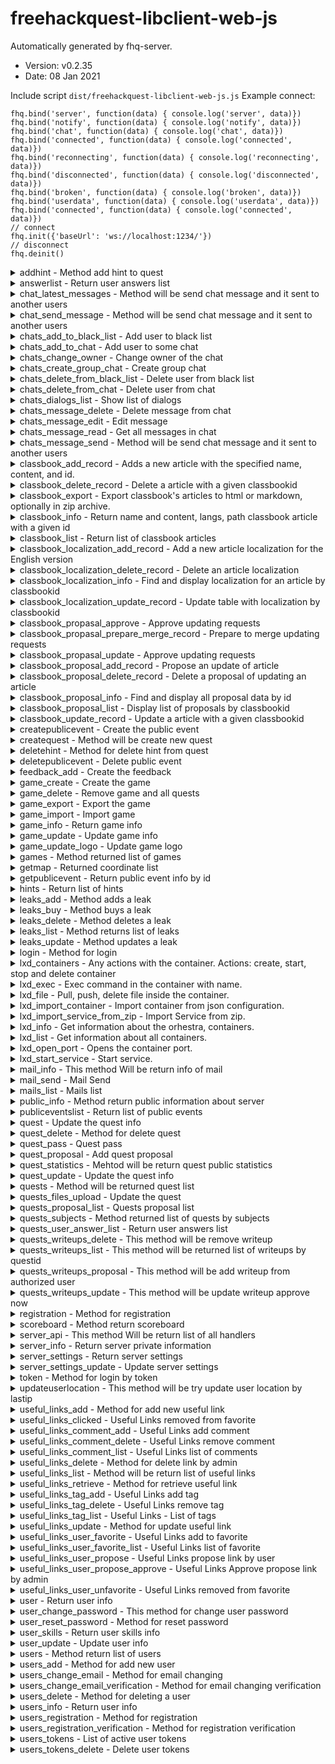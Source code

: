 # freehackquest-libclient-web-js

 Automatically generated by fhq-server. 
 * Version: v0.2.35
 * Date: 08 Jan 2021

 Include script ```dist/freehackquest-libclient-web-js.js```
 Example connect:
```
fhq.bind('server', function(data) { console.log('server', data)})
fhq.bind('notify', function(data) { console.log('notify', data)})
fhq.bind('chat', function(data) { console.log('chat', data)})
fhq.bind('connected', function(data) { console.log('connected', data)})
fhq.bind('reconnecting', function(data) { console.log('reconnecting', data)})
fhq.bind('disconnected', function(data) { console.log('disconnected', data)})
fhq.bind('broken', function(data) { console.log('broken', data)})
fhq.bind('userdata', function(data) { console.log('userdata', data)})
fhq.bind('connected', function(data) { console.log('connected', data)})
// connect
fhq.init({'baseUrl': 'ws://localhost:1234/'})
// disconnect
fhq.deinit()
```

<details>
<summary>addhint - Method add hint to quest</summary>

## addhint

Method add hint to quest

Access: unauthorized - **no**,  user - **no**,  admin - **yes**

 #### Input params 

 * questid - integer, required; quest id
 * hint - string, required; hint text


 #### example call method 

```
fhq.addhint({
    "questid": 0,
    "hint": ""
}).done(function(r) {
    console.log('Success: ', r);
}).fail(function(err) {
    console.error('Error:', err);
});
```

</details>

<details>
<summary>answerlist - Return user answers list</summary>

## answerlist

Return user answers list

Access: unauthorized - **no**,  user - **no**,  admin - **yes**

 #### Input params 

 * page - integer, required; Number of page
 * onpage - integer, required; How much rows on page
 * questid - integer, optional; Filter for questid
 * userid - integer, optional; Filter for userid


 #### example call method 

```
fhq.answerlist({
    "page": 0,
    "onpage": 10,
    "questid": 0,
    "userid": 0
}).done(function(r) {
    console.log('Success: ', r);
}).fail(function(err) {
    console.error('Error:', err);
});
```

</details>

<details>
<summary>chat_latest_messages - Method will be send chat message and it sent to another users</summary>

## chat_latest_messages

Method will be send chat message and it sent to another users

Access: unauthorized - **yes**,  user - **yes**,  admin - **yes**

 #### Input params 



 #### example call method 

```
fhq.chat_latest_messages({

}).done(function(r) {
    console.log('Success: ', r);
}).fail(function(err) {
    console.error('Error:', err);
});
```

</details>

<details>
<summary>chat_send_message - Method will be send chat message and it sent to another users</summary>

## chat_send_message

Method will be send chat message and it sent to another users

Access: unauthorized - **no**,  user - **yes**,  admin - **yes**

 #### Input params 

 * type - string, required; Type
 * message - string, required; Message


 #### example call method 

```
fhq.chat_send_message({
    "type": "",
    "message": ""
}).done(function(r) {
    console.log('Success: ', r);
}).fail(function(err) {
    console.error('Error:', err);
});
```

</details>

<details>
<summary>chats_add_to_black_list - Add user to black list</summary>

## chats_add_to_black_list

Add user to black list

Access: unauthorized - **no**,  user - **yes**,  admin - **yes**

 #### Input params 



 #### example call method 

```
fhq.chats_add_to_black_list({

}).done(function(r) {
    console.log('Success: ', r);
}).fail(function(err) {
    console.error('Error:', err);
});
```

</details>

<details>
<summary>chats_add_to_chat - Add user to some chat</summary>

## chats_add_to_chat

Add user to some chat

Access: unauthorized - **no**,  user - **yes**,  admin - **yes**

 #### Input params 



 #### example call method 

```
fhq.chats_add_to_chat({

}).done(function(r) {
    console.log('Success: ', r);
}).fail(function(err) {
    console.error('Error:', err);
});
```

</details>

<details>
<summary>chats_change_owner - Change owner of the chat</summary>

## chats_change_owner

Change owner of the chat

Access: unauthorized - **no**,  user - **yes**,  admin - **yes**

 #### Input params 



 #### example call method 

```
fhq.chats_change_owner({

}).done(function(r) {
    console.log('Success: ', r);
}).fail(function(err) {
    console.error('Error:', err);
});
```

</details>

<details>
<summary>chats_create_group_chat - Create group chat</summary>

## chats_create_group_chat

Create group chat

Access: unauthorized - **no**,  user - **yes**,  admin - **yes**

 #### Input params 



 #### example call method 

```
fhq.chats_create_group_chat({

}).done(function(r) {
    console.log('Success: ', r);
}).fail(function(err) {
    console.error('Error:', err);
});
```

</details>

<details>
<summary>chats_delete_from_black_list - Delete user from black list</summary>

## chats_delete_from_black_list

Delete user from black list

Access: unauthorized - **no**,  user - **yes**,  admin - **yes**

 #### Input params 



 #### example call method 

```
fhq.chats_delete_from_black_list({

}).done(function(r) {
    console.log('Success: ', r);
}).fail(function(err) {
    console.error('Error:', err);
});
```

</details>

<details>
<summary>chats_delete_from_chat - Delete user from chat</summary>

## chats_delete_from_chat

Delete user from chat

Access: unauthorized - **no**,  user - **yes**,  admin - **yes**

 #### Input params 



 #### example call method 

```
fhq.chats_delete_from_chat({

}).done(function(r) {
    console.log('Success: ', r);
}).fail(function(err) {
    console.error('Error:', err);
});
```

</details>

<details>
<summary>chats_dialogs_list - Show list of dialogs</summary>

## chats_dialogs_list

Show list of dialogs

Access: unauthorized - **no**,  user - **yes**,  admin - **yes**

 #### Input params 



 #### example call method 

```
fhq.chats_dialogs_list({

}).done(function(r) {
    console.log('Success: ', r);
}).fail(function(err) {
    console.error('Error:', err);
});
```

</details>

<details>
<summary>chats_message_delete - Delete message from chat</summary>

## chats_message_delete

Delete message from chat

Access: unauthorized - **no**,  user - **yes**,  admin - **yes**

 #### Input params 

 * message_id - integer, required; Message id for remove


 #### example call method 

```
fhq.chats_message_delete({
    "message_id": 0
}).done(function(r) {
    console.log('Success: ', r);
}).fail(function(err) {
    console.error('Error:', err);
});
```

</details>

<details>
<summary>chats_message_edit - Edit message</summary>

## chats_message_edit

Edit message

Access: unauthorized - **no**,  user - **yes**,  admin - **yes**

 #### Input params 

 * message_id - integer, required; Message id
 * message_new - string, required; New message


 #### example call method 

```
fhq.chats_message_edit({
    "message_id": 0,
    "message_new": ""
}).done(function(r) {
    console.log('Success: ', r);
}).fail(function(err) {
    console.error('Error:', err);
});
```

</details>

<details>
<summary>chats_message_read - Get all messages in chat</summary>

## chats_message_read

Get all messages in chat

Access: unauthorized - **no**,  user - **yes**,  admin - **yes**

 #### Input params 

 * chat - string, required; Chat for reading messages


 #### example call method 

```
fhq.chats_message_read({
    "chat": ""
}).done(function(r) {
    console.log('Success: ', r);
}).fail(function(err) {
    console.error('Error:', err);
});
```

</details>

<details>
<summary>chats_message_send - Method will be send chat message and it sent to another users</summary>

## chats_message_send

Method will be send chat message and it sent to another users

Access: unauthorized - **no**,  user - **yes**,  admin - **yes**

 #### Input params 

 * chat - string, required; Chat for sending a message
 * message - string, required; Message


 #### example call method 

```
fhq.chats_message_send({
    "chat": "",
    "message": ""
}).done(function(r) {
    console.log('Success: ', r);
}).fail(function(err) {
    console.error('Error:', err);
});
```

</details>

<details>
<summary>classbook_add_record - Adds a new article with the specified name, content, and id.</summary>

## classbook_add_record

Adds a new article with the specified name, content, and id.

Access: unauthorized - **no**,  user - **no**,  admin - **yes**

 #### Input params 

 * parentid - integer, required; pareintid for classbook article
 * name - string, required; name of article
 * content - string, required; content of article
 * uuid - string, optional; uuid of article
 * ordered - integer, optional; order of article


 #### example call method 

```
fhq.classbook_add_record({
    "parentid": 0,
    "name": "",
    "content": "",
    "uuid": "",
    "ordered": 0
}).done(function(r) {
    console.log('Success: ', r);
}).fail(function(err) {
    console.error('Error:', err);
});
```

</details>

<details>
<summary>classbook_delete_record - Delete a article with a given classbookid</summary>

## classbook_delete_record

Delete a article with a given classbookid

Access: unauthorized - **no**,  user - **no**,  admin - **yes**

 #### Input params 

 * classbookid - integer, required; id for classbook article


 #### example call method 

```
fhq.classbook_delete_record({
    "classbookid": 0
}).done(function(r) {
    console.log('Success: ', r);
}).fail(function(err) {
    console.error('Error:', err);
});
```

</details>

<details>
<summary>classbook_export - Export classbook's articles to html or markdown, optionally in zip archive.</summary>

## classbook_export

Export classbook's articles to html or markdown, optionally in zip archive.

Access: unauthorized - **no**,  user - **yes**,  admin - **yes**

 #### Input params 

 * output - string, required; The output file format
 * lang - string, required; The output file format
 * zip - boolean, optional; Zipping the output


 #### example call method 

```
fhq.classbook_export({
    "output": "",
    "lang": "",
    "zip": ""
}).done(function(r) {
    console.log('Success: ', r);
}).fail(function(err) {
    console.error('Error:', err);
});
```

</details>

<details>
<summary>classbook_info - Return name and content, langs, path classbook article with a given id</summary>

## classbook_info

Return name and content, langs, path classbook article with a given id

Access: unauthorized - **yes**,  user - **yes**,  admin - **yes**

 #### Input params 

 * classbookid - integer, required; id for the classbook article
 * lang - string, optional; Set lang for the article


 #### example call method 

```
fhq.classbook_info({
    "classbookid": 0,
    "lang": ""
}).done(function(r) {
    console.log('Success: ', r);
}).fail(function(err) {
    console.error('Error:', err);
});
```

</details>

<details>
<summary>classbook_list - Return list of classbook articles</summary>

## classbook_list

Return list of classbook articles

Access: unauthorized - **yes**,  user - **yes**,  admin - **yes**

 #### Input params 

 * parentid - integer, required; parentid for classbook articles
 * lang - string, optional; lang for classbook articles
 * search - string, optional; Search string for classbook articles


 #### example call method 

```
fhq.classbook_list({
    "parentid": 0,
    "lang": "",
    "search": ""
}).done(function(r) {
    console.log('Success: ', r);
}).fail(function(err) {
    console.error('Error:', err);
});
```

</details>

<details>
<summary>classbook_localization_add_record - Add a new article localization for the English version</summary>

## classbook_localization_add_record

Add a new article localization for the English version

Access: unauthorized - **no**,  user - **no**,  admin - **yes**

 #### Input params 

 * classbookid - integer, required; Classbookid for article localization
 * lang - string, required; Language
 * name - string, required; Article name
 * content - string, required; The content of the article


 #### example call method 

```
fhq.classbook_localization_add_record({
    "classbookid": 0,
    "lang": "",
    "name": "",
    "content": ""
}).done(function(r) {
    console.log('Success: ', r);
}).fail(function(err) {
    console.error('Error:', err);
});
```

</details>

<details>
<summary>classbook_localization_delete_record - Delete an article localization</summary>

## classbook_localization_delete_record

Delete an article localization

Access: unauthorized - **no**,  user - **no**,  admin - **yes**

 #### Input params 

 * classbook_localizationid - integer, required; Localization id


 #### example call method 

```
fhq.classbook_localization_delete_record({
    "classbook_localizationid": 0
}).done(function(r) {
    console.log('Success: ', r);
}).fail(function(err) {
    console.error('Error:', err);
});
```

</details>

<details>
<summary>classbook_localization_info - Find and display localization for an article by classbookid</summary>

## classbook_localization_info

Find and display localization for an article by classbookid

Access: unauthorized - **no**,  user - **no**,  admin - **yes**

 #### Input params 

 * classbook_localizationid - integer, required; Localization id


 #### example call method 

```
fhq.classbook_localization_info({
    "classbook_localizationid": 0
}).done(function(r) {
    console.log('Success: ', r);
}).fail(function(err) {
    console.error('Error:', err);
});
```

</details>

<details>
<summary>classbook_localization_update_record - Update table with localization by classbookid</summary>

## classbook_localization_update_record

Update table with localization by classbookid

Access: unauthorized - **no**,  user - **no**,  admin - **yes**

 #### Input params 

 * classbook_localizationid - integer, required; Localization id
 * name - string, required; Article name
 * content - string, required; The content of the article


 #### example call method 

```
fhq.classbook_localization_update_record({
    "classbook_localizationid": 0,
    "name": "",
    "content": ""
}).done(function(r) {
    console.log('Success: ', r);
}).fail(function(err) {
    console.error('Error:', err);
});
```

</details>

<details>
<summary>classbook_propasal_approve - Approve updating requests</summary>

## classbook_propasal_approve

Approve updating requests

Access: unauthorized - **no**,  user - **no**,  admin - **yes**

 #### Input params 

 * classbook_proposal_id - integer, required; Proposal id


 #### example call method 

```
fhq.classbook_propasal_approve({
    "classbook_proposal_id": 0
}).done(function(r) {
    console.log('Success: ', r);
}).fail(function(err) {
    console.error('Error:', err);
});
```

</details>

<details>
<summary>classbook_propasal_prepare_merge_record - Prepare to merge updating requests</summary>

## classbook_propasal_prepare_merge_record

Prepare to merge updating requests

Access: unauthorized - **no**,  user - **no**,  admin - **yes**

 #### Input params 

 * classbook_proposal_id - integer, required; Proposal id


 #### example call method 

```
fhq.classbook_propasal_prepare_merge_record({
    "classbook_proposal_id": 0
}).done(function(r) {
    console.log('Success: ', r);
}).fail(function(err) {
    console.error('Error:', err);
});
```

</details>

<details>
<summary>classbook_propasal_update - Approve updating requests</summary>

## classbook_propasal_update

Approve updating requests

Access: unauthorized - **no**,  user - **no**,  admin - **yes**

 #### Input params 

 * classbook_proposal_id - integer, required; Proposal id
 * content - string, required; new content


 #### example call method 

```
fhq.classbook_propasal_update({
    "classbook_proposal_id": 0,
    "content": ""
}).done(function(r) {
    console.log('Success: ', r);
}).fail(function(err) {
    console.error('Error:', err);
});
```

</details>

<details>
<summary>classbook_proposal_add_record - Propose an update of article</summary>

## classbook_proposal_add_record

Propose an update of article

Access: unauthorized - **no**,  user - **yes**,  admin - **yes**

 #### Input params 

 * classbookid - integer, required; Classbookid for an article
 * lang - string, required; Language
 * name - string, required; Article name
 * content - string, required; The content of the article


 #### example call method 

```
fhq.classbook_proposal_add_record({
    "classbookid": 0,
    "lang": "",
    "name": "",
    "content": ""
}).done(function(r) {
    console.log('Success: ', r);
}).fail(function(err) {
    console.error('Error:', err);
});
```

</details>

<details>
<summary>classbook_proposal_delete_record - Delete a proposal of updating an article</summary>

## classbook_proposal_delete_record

Delete a proposal of updating an article

Access: unauthorized - **no**,  user - **yes**,  admin - **yes**

 #### Input params 

 * classbook_proposal_id - integer, required; Proposal id


 #### example call method 

```
fhq.classbook_proposal_delete_record({
    "classbook_proposal_id": 0
}).done(function(r) {
    console.log('Success: ', r);
}).fail(function(err) {
    console.error('Error:', err);
});
```

</details>

<details>
<summary>classbook_proposal_info - Find and display all proposal data by id</summary>

## classbook_proposal_info

Find and display all proposal data by id

Access: unauthorized - **no**,  user - **yes**,  admin - **yes**

 #### Input params 

 * classbook_proposal_id - integer, required; Proposal id


 #### example call method 

```
fhq.classbook_proposal_info({
    "classbook_proposal_id": 0
}).done(function(r) {
    console.log('Success: ', r);
}).fail(function(err) {
    console.error('Error:', err);
});
```

</details>

<details>
<summary>classbook_proposal_list - Display list of proposals by classbookid</summary>

## classbook_proposal_list

Display list of proposals by classbookid

Access: unauthorized - **no**,  user - **yes**,  admin - **yes**

 #### Input params 

 * classbookid - integer, required; Classbookid for an article
 * lang - string, optional; Language


 #### example call method 

```
fhq.classbook_proposal_list({
    "classbookid": 0,
    "lang": ""
}).done(function(r) {
    console.log('Success: ', r);
}).fail(function(err) {
    console.error('Error:', err);
});
```

</details>

<details>
<summary>classbook_update_record - Update a article with a given classbookid</summary>

## classbook_update_record

Update a article with a given classbookid

Access: unauthorized - **no**,  user - **no**,  admin - **yes**

 #### Input params 

 * classbookid - integer, required; id for classbook article
 * name - string, optional; name for classbook article
 * content - string, optional; content for classbook article
 * ordered - integer, optional; ordered for classbook article
 * parentid - integer, optional; parentid for classbook article


 #### example call method 

```
fhq.classbook_update_record({
    "classbookid": 0,
    "name": "",
    "content": "",
    "ordered": 0,
    "parentid": 0
}).done(function(r) {
    console.log('Success: ', r);
}).fail(function(err) {
    console.error('Error:', err);
});
```

</details>

<details>
<summary>createpublicevent - Create the public event</summary>

## createpublicevent

Create the public event

Access: unauthorized - **no**,  user - **no**,  admin - **yes**

 #### Input params 

 * type - string, required; Type of event
 * message - string, required; Message


 #### example call method 

```
fhq.createpublicevent({
    "type": "",
    "message": ""
}).done(function(r) {
    console.log('Success: ', r);
}).fail(function(err) {
    console.error('Error:', err);
});
```

</details>

<details>
<summary>createquest - Method will be create new quest</summary>

## createquest

Method will be create new quest

Access: unauthorized - **no**,  user - **no**,  admin - **yes**

 #### Input params 

 * uuid - string, required; Global Identificator of the quest
 * gameid - integer, required; Which game included this quest
 * name - string, required; Name of the quest
 * text - string, required; Description of the quest
 * score - integer, required; How much append to user score after solve quest by them
 * author - string, required; Author of the quest
 * subject - string, required; Subject must be one from types
 * answer - string, required; Answer for the quest
 * answer_format - string, required; Answer format for the quest
 * state - string, required; State of the quest
 * description_state - string, required; You can add some descriptions for quest state
 * copyright - string, optional; You can add some copyright information


 #### example call method 

```
fhq.createquest({
    "uuid": "",
    "gameid": 0,
    "name": "",
    "text": "",
    "score": 0,
    "author": "",
    "subject": "",
    "answer": "",
    "answer_format": "",
    "state": "",
    "description_state": "",
    "copyright": ""
}).done(function(r) {
    console.log('Success: ', r);
}).fail(function(err) {
    console.error('Error:', err);
});
```

</details>

<details>
<summary>deletehint - Method for delete hint from quest</summary>

## deletehint

Method for delete hint from quest

Access: unauthorized - **no**,  user - **no**,  admin - **yes**

 #### Input params 

 * hintid - integer, required; hint id


 #### example call method 

```
fhq.deletehint({
    "hintid": 0
}).done(function(r) {
    console.log('Success: ', r);
}).fail(function(err) {
    console.error('Error:', err);
});
```

</details>

<details>
<summary>deletepublicevent - Delete public event</summary>

## deletepublicevent

Delete public event

Access: unauthorized - **no**,  user - **no**,  admin - **yes**

 #### Input params 

 * eventid - integer, required; Event ID


 #### example call method 

```
fhq.deletepublicevent({
    "eventid": 0
}).done(function(r) {
    console.log('Success: ', r);
}).fail(function(err) {
    console.error('Error:', err);
});
```

</details>

<details>
<summary>feedback_add - Create the feedback</summary>

## feedback_add

Create the feedback

Access: unauthorized - **yes**,  user - **yes**,  admin - **yes**

 #### Input params 

 * from - string, required; From user
 * text - string, required; Text of feedback
 * type - string, required; Type of feedback


 #### example call method 

```
fhq.feedback_add({
    "from": "",
    "text": "",
    "type": ""
}).done(function(r) {
    console.log('Success: ', r);
}).fail(function(err) {
    console.error('Error:', err);
});
```

</details>

<details>
<summary>game_create - Create the game</summary>

## game_create

Create the game

Access: unauthorized - **no**,  user - **no**,  admin - **yes**

 #### Input params 

 * uuid - string, required; Global Identificator of the Game
 * name - string, required; Name of the Game
 * description - string, required; Description of the Game
 * state - string, required; State of the game
 * form - string, required; Form of the game
 * type - string, required; Type of the game
 * date_start - string, required; Date start
 * date_stop - string, required; Date stop
 * date_restart - string, required; Date restart
 * organizators - string, required; Organizators


 #### example call method 

```
fhq.game_create({
    "uuid": "",
    "name": "",
    "description": "",
    "state": "",
    "form": "",
    "type": "",
    "date_start": "",
    "date_stop": "",
    "date_restart": "",
    "organizators": ""
}).done(function(r) {
    console.log('Success: ', r);
}).fail(function(err) {
    console.error('Error:', err);
});
```

</details>

<details>
<summary>game_delete - Remove game and all quests</summary>

## game_delete

Remove game and all quests

Access: unauthorized - **no**,  user - **no**,  admin - **yes**

 #### Input params 

 * uuid - string, required; Global Identificator of the Game
 * admin_password - string, required; Admin Password


 #### example call method 

```
fhq.game_delete({
    "uuid": "",
    "admin_password": ""
}).done(function(r) {
    console.log('Success: ', r);
}).fail(function(err) {
    console.error('Error:', err);
});
```

</details>

<details>
<summary>game_export - Export the game</summary>

## game_export

Export the game

Access: unauthorized - **no**,  user - **no**,  admin - **yes**

 #### Input params 

 * uuid - string, required; Global Identificator of the Game


 #### example call method 

```
fhq.game_export({
    "uuid": ""
}).done(function(r) {
    console.log('Success: ', r);
}).fail(function(err) {
    console.error('Error:', err);
});
```

</details>

<details>
<summary>game_import - Import game</summary>

## game_import

Import game

Access: unauthorized - **no**,  user - **no**,  admin - **yes**

 #### Input params 

 * uuid - string, required; Global Identificator of the Game


 #### example call method 

```
fhq.game_import({
    "uuid": ""
}).done(function(r) {
    console.log('Success: ', r);
}).fail(function(err) {
    console.error('Error:', err);
});
```

</details>

<details>
<summary>game_info - Return game info</summary>

## game_info

Return game info

Access: unauthorized - **no**,  user - **no**,  admin - **yes**

 #### Input params 

 * uuid - string, required; Global Identificator of the Game


 #### example call method 

```
fhq.game_info({
    "uuid": ""
}).done(function(r) {
    console.log('Success: ', r);
}).fail(function(err) {
    console.error('Error:', err);
});
```

</details>

<details>
<summary>game_update - Update game info</summary>

## game_update

Update game info

Access: unauthorized - **no**,  user - **no**,  admin - **yes**

 #### Input params 

 * uuid - string, required; Global Identificator of the Game
 * name - string, optional; Name of the Game
 * description - string, optional; Description of the Game
 * state - string, optional; State of the game
 * form - string, optional; Form of the game
 * type - string, optional; Type of the game
 * date_start - string, optional; Date start
 * date_stop - string, optional; Date stop
 * date_restart - string, optional; Date restart
 * organizators - string, optional; Organizators


 #### example call method 

```
fhq.game_update({
    "uuid": "",
    "name": "",
    "description": "",
    "state": "",
    "form": "",
    "type": "",
    "date_start": "",
    "date_stop": "",
    "date_restart": "",
    "organizators": ""
}).done(function(r) {
    console.log('Success: ', r);
}).fail(function(err) {
    console.error('Error:', err);
});
```

</details>

<details>
<summary>game_update_logo - Update game logo</summary>

## game_update_logo

Update game logo

Access: unauthorized - **no**,  user - **no**,  admin - **yes**

 #### Input params 

 * uuid - string, required; Global Identificator of the Game
 * image_png_base64 - string, required; Image PNG in Base64


 #### example call method 

```
fhq.game_update_logo({
    "uuid": "",
    "image_png_base64": ""
}).done(function(r) {
    console.log('Success: ', r);
}).fail(function(err) {
    console.error('Error:', err);
});
```

</details>

<details>
<summary>games - Method returned list of games</summary>

## games

Method returned list of games

Access: unauthorized - **yes**,  user - **yes**,  admin - **yes**

 #### Input params 



 #### example call method 

```
fhq.games({

}).done(function(r) {
    console.log('Success: ', r);
}).fail(function(err) {
    console.error('Error:', err);
});
```

</details>

<details>
<summary>getmap - Returned coordinate list</summary>

## getmap

Returned coordinate list

Access: unauthorized - **yes**,  user - **yes**,  admin - **yes**

 #### Input params 



 #### example call method 

```
fhq.getmap({

}).done(function(r) {
    console.log('Success: ', r);
}).fail(function(err) {
    console.error('Error:', err);
});
```

</details>

<details>
<summary>getpublicevent - Return public event info by id</summary>

## getpublicevent

Return public event info by id

Access: unauthorized - **yes**,  user - **yes**,  admin - **yes**

 #### Input params 

 * eventid - integer, required; Event id


 #### example call method 

```
fhq.getpublicevent({
    "eventid": 0
}).done(function(r) {
    console.log('Success: ', r);
}).fail(function(err) {
    console.error('Error:', err);
});
```

</details>

<details>
<summary>hints - Return list of hints</summary>

## hints

Return list of hints

Access: unauthorized - **yes**,  user - **yes**,  admin - **yes**

 #### Input params 

 * questid - integer, required; Quest id


 #### example call method 

```
fhq.hints({
    "questid": 0
}).done(function(r) {
    console.log('Success: ', r);
}).fail(function(err) {
    console.error('Error:', err);
});
```

</details>

<details>
<summary>leaks_add - Method adds a leak</summary>

## leaks_add

Method adds a leak

Access: unauthorized - **no**,  user - **no**,  admin - **yes**

 #### Input params 

 * uuid - string, required; UUID of the leak
 * game_uuid - string, required; UUID of the game
 * name - string, required; Visible part of the content
 * content - string, required; Content of the leak
 * score - integer, required; Price of the leak


 #### example call method 

```
fhq.leaks_add({
    "uuid": "",
    "game_uuid": "",
    "name": "",
    "content": "",
    "score": 0
}).done(function(r) {
    console.log('Success: ', r);
}).fail(function(err) {
    console.error('Error:', err);
});
```

</details>

<details>
<summary>leaks_buy - Method buys a leak</summary>

## leaks_buy

Method buys a leak

Access: unauthorized - **no**,  user - **yes**,  admin - **no**

 #### Input params 

 * id - integer, required; Leak id


 #### example call method 

```
fhq.leaks_buy({
    "id": 0
}).done(function(r) {
    console.log('Success: ', r);
}).fail(function(err) {
    console.error('Error:', err);
});
```

</details>

<details>
<summary>leaks_delete - Method deletes a leak</summary>

## leaks_delete

Method deletes a leak

Access: unauthorized - **no**,  user - **no**,  admin - **yes**

 #### Input params 

 * id - integer, required; Leak id


 #### example call method 

```
fhq.leaks_delete({
    "id": 0
}).done(function(r) {
    console.log('Success: ', r);
}).fail(function(err) {
    console.error('Error:', err);
});
```

</details>

<details>
<summary>leaks_list - Method returns list of leaks</summary>

## leaks_list

Method returns list of leaks

Access: unauthorized - **yes**,  user - **yes**,  admin - **yes**

 #### Input params 

 * page - integer, required; Number of page
 * onpage - integer, required; How much rows in one page


 #### example call method 

```
fhq.leaks_list({
    "page": 0,
    "onpage": 10
}).done(function(r) {
    console.log('Success: ', r);
}).fail(function(err) {
    console.error('Error:', err);
});
```

</details>

<details>
<summary>leaks_update - Method updates a leak</summary>

## leaks_update

Method updates a leak

Access: unauthorized - **no**,  user - **no**,  admin - **yes**

 #### Input params 

 * id - integer, required; Leak id
 * name - string, optional; Visible part of the content
 * content - string, optional; Content of the leak
 * score - integer, optional; Price of the leak


 #### example call method 

```
fhq.leaks_update({
    "id": 0,
    "name": "",
    "content": "",
    "score": 0
}).done(function(r) {
    console.log('Success: ', r);
}).fail(function(err) {
    console.error('Error:', err);
});
```

</details>

<details>
<summary>login - Method for login</summary>

## login

Method for login

Access: unauthorized - **yes**,  user - **no**,  admin - **no**

 #### Input params 

 * email - string, required; E-mail
 * password - string, required; Password


 #### example call method 

```
fhq.login({
    "email": "",
    "password": ""
}).done(function(r) {
    console.log('Success: ', r);
}).fail(function(err) {
    console.error('Error:', err);
});
```

</details>

<details>
<summary>lxd_containers - Any actions with the container. Actions: create, start, stop and delete container</summary>

## lxd_containers

Any actions with the container. Actions: create, start, stop and delete container

Access: unauthorized - **no**,  user - **no**,  admin - **yes**

 #### Input params 

 * name - string, required; Container name
 * action - string, required; Actions: create, start, stop and delete container


 #### example call method 

```
fhq.lxd_containers({
    "name": "",
    "action": ""
}).done(function(r) {
    console.log('Success: ', r);
}).fail(function(err) {
    console.error('Error:', err);
});
```

</details>

<details>
<summary>lxd_exec - Exec command in the container with name.</summary>

## lxd_exec

Exec command in the container with name.

Access: unauthorized - **no**,  user - **no**,  admin - **yes**

 #### Input params 

 * name - string, required; Container name
 * command - string, required; Name of execution command


 #### example call method 

```
fhq.lxd_exec({
    "name": "",
    "command": ""
}).done(function(r) {
    console.log('Success: ', r);
}).fail(function(err) {
    console.error('Error:', err);
});
```

</details>

<details>
<summary>lxd_file - Pull, push, delete file inside the container.</summary>

## lxd_file

Pull, push, delete file inside the container.

Access: unauthorized - **no**,  user - **no**,  admin - **yes**

 #### Input params 

 * name - string, required; Container name
 * action - string, required; Action with files: pull, push or delete
 * path - string, required; Path to file inside the container


 #### example call method 

```
fhq.lxd_file({
    "name": "",
    "action": "",
    "path": ""
}).done(function(r) {
    console.log('Success: ', r);
}).fail(function(err) {
    console.error('Error:', err);
});
```

</details>

<details>
<summary>lxd_import_container - Import container from json configuration.</summary>

## lxd_import_container

Import container from json configuration.

Access: unauthorized - **no**,  user - **no**,  admin - **yes**

 #### Input params 

 * config - string, required; Container's configuration in json dumped string.


 #### example call method 

```
fhq.lxd_import_container({
    "config": ""
}).done(function(r) {
    console.log('Success: ', r);
}).fail(function(err) {
    console.error('Error:', err);
});
```

</details>

<details>
<summary>lxd_import_service_from_zip - Import Service from zip.</summary>

## lxd_import_service_from_zip

Import Service from zip.

Access: unauthorized - **no**,  user - **no**,  admin - **yes**

 #### Input params 

 * zip_file - string, required; Service's configuration in Base64 zip archive.


 #### example call method 

```
fhq.lxd_import_service_from_zip({
    "zip_file": ""
}).done(function(r) {
    console.log('Success: ', r);
}).fail(function(err) {
    console.error('Error:', err);
});
```

</details>

<details>
<summary>lxd_info - Get information about the orhestra, containers.</summary>

## lxd_info

Get information about the orhestra, containers.

Access: unauthorized - **no**,  user - **no**,  admin - **yes**

 #### Input params 

 * name - string, required; Container name
 * get - string, optional; Requested information


 #### example call method 

```
fhq.lxd_info({
    "name": "",
    "get": ""
}).done(function(r) {
    console.log('Success: ', r);
}).fail(function(err) {
    console.error('Error:', err);
});
```

</details>

<details>
<summary>lxd_list - Get information about all containers.</summary>

## lxd_list

Get information about all containers.

Access: unauthorized - **no**,  user - **no**,  admin - **yes**

 #### Input params 



 #### example call method 

```
fhq.lxd_list({

}).done(function(r) {
    console.log('Success: ', r);
}).fail(function(err) {
    console.error('Error:', err);
});
```

</details>

<details>
<summary>lxd_open_port - Opens the container port.</summary>

## lxd_open_port

Opens the container port.

Access: unauthorized - **no**,  user - **no**,  admin - **yes**

 #### Input params 

 * name - string, required; Container name
 * port - integer, required; Number container port
 * protocol - string, required; Protocol


 #### example call method 

```
fhq.lxd_open_port({
    "name": "",
    "port": 0,
    "protocol": ""
}).done(function(r) {
    console.log('Success: ', r);
}).fail(function(err) {
    console.error('Error:', err);
});
```

</details>

<details>
<summary>lxd_start_service - Start service.</summary>

## lxd_start_service

Start service.

Access: unauthorized - **no**,  user - **no**,  admin - **yes**

 #### Input params 

 * name - string, required; Service's name.


 #### example call method 

```
fhq.lxd_start_service({
    "name": ""
}).done(function(r) {
    console.log('Success: ', r);
}).fail(function(err) {
    console.error('Error:', err);
});
```

</details>

<details>
<summary>mail_info - This method Will be return info of mail</summary>

## mail_info

This method Will be return info of mail

Access: unauthorized - **no**,  user - **no**,  admin - **yes**

 #### Input params 



 #### example call method 

```
fhq.mail_info({

}).done(function(r) {
    console.log('Success: ', r);
}).fail(function(err) {
    console.error('Error:', err);
});
```

</details>

<details>
<summary>mail_send - Mail Send</summary>

## mail_send

Mail Send

Access: unauthorized - **no**,  user - **no**,  admin - **yes**

 #### Input params 

 * to - string, required; E-mail of the recipient
 * subject - string, required; Subject of the message
 * body - string, required; Body of the message


 #### example call method 

```
fhq.mail_send({
    "to": "",
    "subject": "",
    "body": ""
}).done(function(r) {
    console.log('Success: ', r);
}).fail(function(err) {
    console.error('Error:', err);
});
```

</details>

<details>
<summary>mails_list - Mails list</summary>

## mails_list

Mails list

Access: unauthorized - **no**,  user - **no**,  admin - **yes**

 #### Input params 

 * filter_email - string, optional; Filter by email
 * filter_subject - string, optional; Filter by subject
 * filter_message - string, optional; Filter by message
 * onpage - integer, optional; On page
 * page - integer, optional; page


 #### example call method 

```
fhq.mails_list({
    "filter_email": "",
    "filter_subject": "",
    "filter_message": "",
    "onpage": 10,
    "page": 0
}).done(function(r) {
    console.log('Success: ', r);
}).fail(function(err) {
    console.error('Error:', err);
});
```

</details>

<details>
<summary>public_info - Method return public information about server</summary>

## public_info

Method return public information about server

Access: unauthorized - **yes**,  user - **yes**,  admin - **yes**

 #### Input params 



 #### example call method 

```
fhq.public_info({

}).done(function(r) {
    console.log('Success: ', r);
}).fail(function(err) {
    console.error('Error:', err);
});
```

</details>

<details>
<summary>publiceventslist - Return list of public events</summary>

## publiceventslist

Return list of public events

Access: unauthorized - **yes**,  user - **yes**,  admin - **yes**

 #### Input params 

 * page - integer, required; Number of page
 * onpage - integer, required; How much rows in one page
 * type - string, optional; Filter by type events
 * search - string, optional; Filter by message event


 #### example call method 

```
fhq.publiceventslist({
    "page": 0,
    "onpage": 10,
    "type": "",
    "search": ""
}).done(function(r) {
    console.log('Success: ', r);
}).fail(function(err) {
    console.error('Error:', err);
});
```

</details>

<details>
<summary>quest - Update the quest info</summary>

## quest

Update the quest info

Access: unauthorized - **yes**,  user - **yes**,  admin - **yes**

 #### Input params 

 * questid - integer, required; Quest ID


 #### example call method 

```
fhq.quest({
    "questid": 0
}).done(function(r) {
    console.log('Success: ', r);
}).fail(function(err) {
    console.error('Error:', err);
});
```

</details>

<details>
<summary>quest_delete - Method for delete quest</summary>

## quest_delete

Method for delete quest

Access: unauthorized - **no**,  user - **no**,  admin - **yes**

 #### Input params 

 * questid - integer, required; Quest ID


 #### example call method 

```
fhq.quest_delete({
    "questid": 0
}).done(function(r) {
    console.log('Success: ', r);
}).fail(function(err) {
    console.error('Error:', err);
});
```

</details>

<details>
<summary>quest_pass - Quest pass</summary>

## quest_pass

Quest pass

Access: unauthorized - **no**,  user - **yes**,  admin - **yes**

 #### Input params 

 * questid - integer, required; Quest ID
 * answer - string, required; Answer


 #### example call method 

```
fhq.quest_pass({
    "questid": 0,
    "answer": ""
}).done(function(r) {
    console.log('Success: ', r);
}).fail(function(err) {
    console.error('Error:', err);
});
```

</details>

<details>
<summary>quest_proposal - Add quest proposal</summary>

## quest_proposal

Add quest proposal

Access: unauthorized - **no**,  user - **yes**,  admin - **yes**

 #### Input params 

 * gameid - integer, required; Which game included this quest
 * name - string, required; Name of the quest
 * text - string, required; Description of the quest
 * score - integer, required; How much append to user score after solve quest by them
 * author - string, required; Author of the quest
 * subject - string, required; Subject must be one from types (look types)
 * answer - string, required; Answer for the quest
 * answer_format - string, required; Answer format for the quest


 #### example call method 

```
fhq.quest_proposal({
    "gameid": 0,
    "name": "",
    "text": "",
    "score": 0,
    "author": "",
    "subject": "",
    "answer": "",
    "answer_format": ""
}).done(function(r) {
    console.log('Success: ', r);
}).fail(function(err) {
    console.error('Error:', err);
});
```

</details>

<details>
<summary>quest_statistics - Mehtod will be return quest public statistics</summary>

## quest_statistics

Mehtod will be return quest public statistics

Access: unauthorized - **yes**,  user - **yes**,  admin - **yes**

 #### Input params 

 * questid - integer, required; Quest ID


 #### example call method 

```
fhq.quest_statistics({
    "questid": 0
}).done(function(r) {
    console.log('Success: ', r);
}).fail(function(err) {
    console.error('Error:', err);
});
```

</details>

<details>
<summary>quest_update - Update the quest info</summary>

## quest_update

Update the quest info

Access: unauthorized - **no**,  user - **no**,  admin - **yes**

 #### Input params 

 * questid - integer, required; Quest ID
 * name - string, optional; Name of the quest
 * gameid - integer, optional; Which game included this quest
 * text - string, optional; Description of the quest
 * score - integer, optional; How much append to user score after solve quest by them
 * subject - string, optional; Subject must be one from types
 * author - string, optional; Author of the quest
 * answer - string, optional; Answer for the quest
 * answer_format - string, optional; Answer format for the quest
 * state - string, optional; State of the quest
 * description_state - string, optional; You can update some descriptions for quest state
 * copyright - string, optional; You can update copyright


 #### example call method 

```
fhq.quest_update({
    "questid": 0,
    "name": "",
    "gameid": 0,
    "text": "",
    "score": 0,
    "subject": "",
    "author": "",
    "answer": "",
    "answer_format": "",
    "state": "",
    "description_state": "",
    "copyright": ""
}).done(function(r) {
    console.log('Success: ', r);
}).fail(function(err) {
    console.error('Error:', err);
});
```

</details>

<details>
<summary>quests - Method will be returned quest list</summary>

## quests

Method will be returned quest list

Access: unauthorized - **yes**,  user - **yes**,  admin - **yes**

 #### Input params 

 * subject - string, optional; Filter by subject
 * gameid - integer, optional; Filter by local gameid
 * filter - string, optional; Filter by some text


 #### example call method 

```
fhq.quests({
    "subject": "",
    "gameid": 0,
    "filter": ""
}).done(function(r) {
    console.log('Success: ', r);
}).fail(function(err) {
    console.error('Error:', err);
});
```

</details>

<details>
<summary>quests_files_upload - Update the quest</summary>

## quests_files_upload

Update the quest

Access: unauthorized - **no**,  user - **no**,  admin - **yes**

 #### Input params 

 * quest_uuid - string, required; Quest UUID
 * file_base64 - string, required; Byte-array encoded in base64
 * file_name - string, required; File name


 #### example call method 

```
fhq.quests_files_upload({
    "quest_uuid": "",
    "file_base64": "",
    "file_name": ""
}).done(function(r) {
    console.log('Success: ', r);
}).fail(function(err) {
    console.error('Error:', err);
});
```

</details>

<details>
<summary>quests_proposal_list - Quests proposal list</summary>

## quests_proposal_list

Quests proposal list

Access: unauthorized - **no**,  user - **no**,  admin - **yes**

 #### Input params 

 * page_size - integer, optional; Pgae size
 * page_index - integer, optional; Page index


 #### example call method 

```
fhq.quests_proposal_list({
    "page_size": 0,
    "page_index": 0
}).done(function(r) {
    console.log('Success: ', r);
}).fail(function(err) {
    console.error('Error:', err);
});
```

</details>

<details>
<summary>quests_subjects - Method returned list of quests by subjects</summary>

## quests_subjects

Method returned list of quests by subjects

Access: unauthorized - **yes**,  user - **yes**,  admin - **yes**

 #### Input params 



 #### example call method 

```
fhq.quests_subjects({

}).done(function(r) {
    console.log('Success: ', r);
}).fail(function(err) {
    console.error('Error:', err);
});
```

</details>

<details>
<summary>quests_user_answer_list - Return user answers list</summary>

## quests_user_answer_list

Return user answers list

Access: unauthorized - **no**,  user - **yes**,  admin - **no**

 #### Input params 

 * questid - integer, required; Filter for questid


 #### example call method 

```
fhq.quests_user_answer_list({
    "questid": 0
}).done(function(r) {
    console.log('Success: ', r);
}).fail(function(err) {
    console.error('Error:', err);
});
```

</details>

<details>
<summary>quests_writeups_delete - This method will be remove writeup</summary>

## quests_writeups_delete

This method will be remove writeup

Access: unauthorized - **no**,  user - **no**,  admin - **yes**

 #### Input params 

 * writeupid - integer, required; WriteUp ID


 #### example call method 

```
fhq.quests_writeups_delete({
    "writeupid": 0
}).done(function(r) {
    console.log('Success: ', r);
}).fail(function(err) {
    console.error('Error:', err);
});
```

</details>

<details>
<summary>quests_writeups_list - This method will be returned list of writeups by questid</summary>

## quests_writeups_list

This method will be returned list of writeups by questid

Access: unauthorized - **yes**,  user - **yes**,  admin - **yes**

 #### Input params 

 * questid - integer, required; Quest ID


 #### example call method 

```
fhq.quests_writeups_list({
    "questid": 0
}).done(function(r) {
    console.log('Success: ', r);
}).fail(function(err) {
    console.error('Error:', err);
});
```

</details>

<details>
<summary>quests_writeups_proposal - This method will be add writeup from authorized user</summary>

## quests_writeups_proposal

This method will be add writeup from authorized user

Access: unauthorized - **no**,  user - **yes**,  admin - **yes**

 #### Input params 

 * questid - integer, required; Quest ID
 * writeup_link - string, required; Link to writeup (Must be start from https://www.youtube.com/watch?v=)


 #### example call method 

```
fhq.quests_writeups_proposal({
    "questid": 0,
    "writeup_link": ""
}).done(function(r) {
    console.log('Success: ', r);
}).fail(function(err) {
    console.error('Error:', err);
});
```

</details>

<details>
<summary>quests_writeups_update - This method will be update writeup approve now</summary>

## quests_writeups_update

This method will be update writeup approve now

Access: unauthorized - **no**,  user - **no**,  admin - **yes**

 #### Input params 

 * writeupid - integer, required; WriteUp ID
 * approve - string, required; Approve value 1 or 0


 #### example call method 

```
fhq.quests_writeups_update({
    "writeupid": 0,
    "approve": ""
}).done(function(r) {
    console.log('Success: ', r);
}).fail(function(err) {
    console.error('Error:', err);
});
```

</details>

<details>
<summary>registration - Method for registration</summary>

## registration

Method for registration

Access: unauthorized - **yes**,  user - **no**,  admin - **no**

 #### Input params 

 * email - string, required; E-mail
 * university - string, required; University


 #### example call method 

```
fhq.registration({
    "email": "",
    "university": ""
}).done(function(r) {
    console.log('Success: ', r);
}).fail(function(err) {
    console.error('Error:', err);
});
```

</details>

<details>
<summary>scoreboard - Method return scoreboard</summary>

## scoreboard

Method return scoreboard

Access: unauthorized - **yes**,  user - **yes**,  admin - **yes**

 #### Input params 

 * page - integer, required; Number of page
 * onpage - integer, required; How much rows in one page


 #### example call method 

```
fhq.scoreboard({
    "page": 0,
    "onpage": 10
}).done(function(r) {
    console.log('Success: ', r);
}).fail(function(err) {
    console.error('Error:', err);
});
```

</details>

<details>
<summary>server_api - This method Will be return list of all handlers</summary>

## server_api

This method Will be return list of all handlers

Access: unauthorized - **yes**,  user - **yes**,  admin - **yes**

 #### Input params 



 #### example call method 

```
fhq.server_api({

}).done(function(r) {
    console.log('Success: ', r);
}).fail(function(err) {
    console.error('Error:', err);
});
```

</details>

<details>
<summary>server_info - Return server private information</summary>

## server_info

Return server private information

Access: unauthorized - **no**,  user - **no**,  admin - **yes**

 #### Input params 



 #### example call method 

```
fhq.server_info({

}).done(function(r) {
    console.log('Success: ', r);
}).fail(function(err) {
    console.error('Error:', err);
});
```

</details>

<details>
<summary>server_settings - Return server settings</summary>

## server_settings

Return server settings

Access: unauthorized - **no**,  user - **no**,  admin - **yes**

 #### Input params 



 #### example call method 

```
fhq.server_settings({

}).done(function(r) {
    console.log('Success: ', r);
}).fail(function(err) {
    console.error('Error:', err);
});
```

</details>

<details>
<summary>server_settings_update - Update server settings</summary>

## server_settings_update

Update server settings

Access: unauthorized - **no**,  user - **no**,  admin - **yes**

 #### Input params 

 * name - string, required; name of setting
 * value - string, required; value of setting


 #### example call method 

```
fhq.server_settings_update({
    "name": "",
    "value": ""
}).done(function(r) {
    console.log('Success: ', r);
}).fail(function(err) {
    console.error('Error:', err);
});
```

</details>

<details>
<summary>token - Method for login by token</summary>

## token

Method for login by token

Access: unauthorized - **yes**,  user - **no**,  admin - **no**

 #### Input params 

 * token - string, required; Authorization token


 #### example call method 

```
fhq.token({
    "token": ""
}).done(function(r) {
    console.log('Success: ', r);
}).fail(function(err) {
    console.error('Error:', err);
});
```

</details>

<details>
<summary>updateuserlocation - This method will be try update user location by lastip</summary>

## updateuserlocation

This method will be try update user location by lastip

Access: unauthorized - **no**,  user - **no**,  admin - **yes**

 #### Input params 

 * userid - integer, required; User ID


 #### example call method 

```
fhq.updateuserlocation({
    "userid": 0
}).done(function(r) {
    console.log('Success: ', r);
}).fail(function(err) {
    console.error('Error:', err);
});
```

</details>

<details>
<summary>useful_links_add - Method for add new useful link</summary>

## useful_links_add

Method for add new useful link

Access: unauthorized - **no**,  user - **no**,  admin - **yes**

 #### Input params 

 * url - string, required; URL
 * description - string, required; Description
 * author - string, required; Author


 #### example call method 

```
fhq.useful_links_add({
    "url": "",
    "description": "",
    "author": ""
}).done(function(r) {
    console.log('Success: ', r);
}).fail(function(err) {
    console.error('Error:', err);
});
```

</details>

<details>
<summary>useful_links_clicked - Useful Links removed from favorite</summary>

## useful_links_clicked

Useful Links removed from favorite

Access: unauthorized - **yes**,  user - **yes**,  admin - **yes**

 #### Input params 

 * useful_link_id - integer, required; Id of useful link


 #### example call method 

```
fhq.useful_links_clicked({
    "useful_link_id": 0
}).done(function(r) {
    console.log('Success: ', r);
}).fail(function(err) {
    console.error('Error:', err);
});
```

</details>

<details>
<summary>useful_links_comment_add - Useful Links add comment</summary>

## useful_links_comment_add

Useful Links add comment

Access: unauthorized - **no**,  user - **yes**,  admin - **yes**

 #### Input params 

 * useful_link_id - integer, required; Id of useful link
 * comment - string, required; Comment


 #### example call method 

```
fhq.useful_links_comment_add({
    "useful_link_id": 0,
    "comment": ""
}).done(function(r) {
    console.log('Success: ', r);
}).fail(function(err) {
    console.error('Error:', err);
});
```

</details>

<details>
<summary>useful_links_comment_delete - Useful Links remove comment</summary>

## useful_links_comment_delete

Useful Links remove comment

Access: unauthorized - **no**,  user - **yes**,  admin - **yes**

 #### Input params 

 * useful_link_comment_id - integer, required; Comment Id for useful link


 #### example call method 

```
fhq.useful_links_comment_delete({
    "useful_link_comment_id": 0
}).done(function(r) {
    console.log('Success: ', r);
}).fail(function(err) {
    console.error('Error:', err);
});
```

</details>

<details>
<summary>useful_links_comment_list - Useful Links list of comments</summary>

## useful_links_comment_list

Useful Links list of comments

Access: unauthorized - **yes**,  user - **yes**,  admin - **yes**

 #### Input params 

 * useful_link_id - integer, required; Id of useful link


 #### example call method 

```
fhq.useful_links_comment_list({
    "useful_link_id": 0
}).done(function(r) {
    console.log('Success: ', r);
}).fail(function(err) {
    console.error('Error:', err);
});
```

</details>

<details>
<summary>useful_links_delete - Method for delete link by admin</summary>

## useful_links_delete

Method for delete link by admin

Access: unauthorized - **no**,  user - **no**,  admin - **yes**

 #### Input params 

 * useful_link_id - integer, required; Id of useful link


 #### example call method 

```
fhq.useful_links_delete({
    "useful_link_id": 0
}).done(function(r) {
    console.log('Success: ', r);
}).fail(function(err) {
    console.error('Error:', err);
});
```

</details>

<details>
<summary>useful_links_list - Method will be return list of useful links</summary>

## useful_links_list

Method will be return list of useful links

Access: unauthorized - **yes**,  user - **yes**,  admin - **yes**

 #### Input params 

 * filter - string, optional; Filter by word
 * filter_by_tag - string, optional; Filter by tag
 * page_index - integer, optional; Page Index
 * page_size - integer, optional; Page Size (default 10)


 #### example call method 

```
fhq.useful_links_list({
    "filter": "",
    "filter_by_tag": "",
    "page_index": 0,
    "page_size": 0
}).done(function(r) {
    console.log('Success: ', r);
}).fail(function(err) {
    console.error('Error:', err);
});
```

</details>

<details>
<summary>useful_links_retrieve - Method for retrieve useful link</summary>

## useful_links_retrieve

Method for retrieve useful link

Access: unauthorized - **yes**,  user - **yes**,  admin - **yes**

 #### Input params 

 * useful_link_id - integer, required; Id of useful link


 #### example call method 

```
fhq.useful_links_retrieve({
    "useful_link_id": 0
}).done(function(r) {
    console.log('Success: ', r);
}).fail(function(err) {
    console.error('Error:', err);
});
```

</details>

<details>
<summary>useful_links_tag_add - Useful Links add tag</summary>

## useful_links_tag_add

Useful Links add tag

Access: unauthorized - **no**,  user - **no**,  admin - **yes**

 #### Input params 

 * useful_link_id - integer, required; Id of useful link
 * tag - string, required; Tag Value


 #### example call method 

```
fhq.useful_links_tag_add({
    "useful_link_id": 0,
    "tag": ""
}).done(function(r) {
    console.log('Success: ', r);
}).fail(function(err) {
    console.error('Error:', err);
});
```

</details>

<details>
<summary>useful_links_tag_delete - Useful Links remove tag</summary>

## useful_links_tag_delete

Useful Links remove tag

Access: unauthorized - **no**,  user - **no**,  admin - **yes**

 #### Input params 

 * useful_link_id - integer, required; Useful Link Id
 * tag - string, required; Tag Value


 #### example call method 

```
fhq.useful_links_tag_delete({
    "useful_link_id": 0,
    "tag": ""
}).done(function(r) {
    console.log('Success: ', r);
}).fail(function(err) {
    console.error('Error:', err);
});
```

</details>

<details>
<summary>useful_links_tag_list - Useful Links - List of tags</summary>

## useful_links_tag_list

Useful Links - List of tags

Access: unauthorized - **yes**,  user - **yes**,  admin - **yes**

 #### Input params 



 #### example call method 

```
fhq.useful_links_tag_list({

}).done(function(r) {
    console.log('Success: ', r);
}).fail(function(err) {
    console.error('Error:', err);
});
```

</details>

<details>
<summary>useful_links_update - Method for update useful link</summary>

## useful_links_update

Method for update useful link

Access: unauthorized - **no**,  user - **no**,  admin - **yes**

 #### Input params 

 * useful_link_id - integer, required; Id of useful link
 * url - string, required; URL
 * description - string, required; Description
 * author - string, required; Author


 #### example call method 

```
fhq.useful_links_update({
    "useful_link_id": 0,
    "url": "",
    "description": "",
    "author": ""
}).done(function(r) {
    console.log('Success: ', r);
}).fail(function(err) {
    console.error('Error:', err);
});
```

</details>

<details>
<summary>useful_links_user_favorite - Useful Links add to favorite</summary>

## useful_links_user_favorite

Useful Links add to favorite

Access: unauthorized - **no**,  user - **yes**,  admin - **yes**

 #### Input params 

 * useful_link_id - integer, required; Id of useful link


 #### example call method 

```
fhq.useful_links_user_favorite({
    "useful_link_id": 0
}).done(function(r) {
    console.log('Success: ', r);
}).fail(function(err) {
    console.error('Error:', err);
});
```

</details>

<details>
<summary>useful_links_user_favorite_list - Useful Links list of favorite</summary>

## useful_links_user_favorite_list

Useful Links list of favorite

Access: unauthorized - **no**,  user - **yes**,  admin - **yes**

 #### Input params 



 #### example call method 

```
fhq.useful_links_user_favorite_list({

}).done(function(r) {
    console.log('Success: ', r);
}).fail(function(err) {
    console.error('Error:', err);
});
```

</details>

<details>
<summary>useful_links_user_propose - Useful Links propose link by user</summary>

## useful_links_user_propose

Useful Links propose link by user

Access: unauthorized - **no**,  user - **yes**,  admin - **yes**

 #### Input params 

 * url - string, required; Url
 * description - string, required; Description
 * tags - string, required; tags


 #### example call method 

```
fhq.useful_links_user_propose({
    "url": "",
    "description": "",
    "tags": ""
}).done(function(r) {
    console.log('Success: ', r);
}).fail(function(err) {
    console.error('Error:', err);
});
```

</details>

<details>
<summary>useful_links_user_propose_approve - Useful Links Approve propose link by admin</summary>

## useful_links_user_propose_approve

Useful Links Approve propose link by admin

Access: unauthorized - **no**,  user - **no**,  admin - **yes**

 #### Input params 

 * useful_links_propose_id - integer, required; Id of propose for useful_links


 #### example call method 

```
fhq.useful_links_user_propose_approve({
    "useful_links_propose_id": 0
}).done(function(r) {
    console.log('Success: ', r);
}).fail(function(err) {
    console.error('Error:', err);
});
```

</details>

<details>
<summary>useful_links_user_unfavorite - Useful Links removed from favorite</summary>

## useful_links_user_unfavorite

Useful Links removed from favorite

Access: unauthorized - **no**,  user - **yes**,  admin - **yes**

 #### Input params 

 * useful_link_id - integer, required; Id of useful link


 #### example call method 

```
fhq.useful_links_user_unfavorite({
    "useful_link_id": 0
}).done(function(r) {
    console.log('Success: ', r);
}).fail(function(err) {
    console.error('Error:', err);
});
```

</details>

<details>
<summary>user - Return user info</summary>

## user

Return user info

Access: unauthorized - **yes**,  user - **yes**,  admin - **yes**

 #### Input params 

 * userid - integer, optional; Id of user


 #### example call method 

```
fhq.user({
    "userid": 0
}).done(function(r) {
    console.log('Success: ', r);
}).fail(function(err) {
    console.error('Error:', err);
});
```

</details>

<details>
<summary>user_change_password - This method for change user password</summary>

## user_change_password

This method for change user password

Access: unauthorized - **no**,  user - **yes**,  admin - **yes**

 #### Input params 

 * password_old - string, required; Old password
 * password_new - string, required; New password


 #### example call method 

```
fhq.user_change_password({
    "password_old": "",
    "password_new": ""
}).done(function(r) {
    console.log('Success: ', r);
}).fail(function(err) {
    console.error('Error:', err);
});
```

</details>

<details>
<summary>user_reset_password - Method for reset password</summary>

## user_reset_password

Method for reset password

Access: unauthorized - **yes**,  user - **no**,  admin - **no**

 #### Input params 

 * email - string, required; E-mail


 #### example call method 

```
fhq.user_reset_password({
    "email": ""
}).done(function(r) {
    console.log('Success: ', r);
}).fail(function(err) {
    console.error('Error:', err);
});
```

</details>

<details>
<summary>user_skills - Return user skills info</summary>

## user_skills

Return user skills info

Access: unauthorized - **yes**,  user - **yes**,  admin - **yes**

 #### Input params 

 * userid - integer, required; Id of user


 #### example call method 

```
fhq.user_skills({
    "userid": 0
}).done(function(r) {
    console.log('Success: ', r);
}).fail(function(err) {
    console.error('Error:', err);
});
```

</details>

<details>
<summary>user_update - Update user info</summary>

## user_update

Update user info

Access: unauthorized - **no**,  user - **yes**,  admin - **yes**

 #### Input params 

 * userid - integer, required; Id of user
 * nick - string, optional; Nick of user
 * university - string, optional; University of user
 * about - string, optional; About of user
 * country - string, optional; Country of user


 #### example call method 

```
fhq.user_update({
    "userid": 0,
    "nick": "",
    "university": "",
    "about": "",
    "country": ""
}).done(function(r) {
    console.log('Success: ', r);
}).fail(function(err) {
    console.error('Error:', err);
});
```

</details>

<details>
<summary>users - Method return list of users</summary>

## users

Method return list of users

Access: unauthorized - **no**,  user - **no**,  admin - **yes**

 #### Input params 

 * filter_text - string, optional; Filter by user email or nick
 * filter_role - string, optional; Filter by user role
 * onpage - integer, optional; On Page
 * page - integer, optional; Number of page


 #### example call method 

```
fhq.users({
    "filter_text": "",
    "filter_role": "",
    "onpage": 10,
    "page": 0
}).done(function(r) {
    console.log('Success: ', r);
}).fail(function(err) {
    console.error('Error:', err);
});
```

</details>

<details>
<summary>users_add - Method for add new user</summary>

## users_add

Method for add new user

Access: unauthorized - **no**,  user - **no**,  admin - **yes**

 #### Input params 

 * uuid - string, required; User's Global Unique Identifier
 * email - string, required; User's E-mail
 * nick - string, required; User's nick
 * password - string, required; Password
 * role - string, required; User's role
 * university - string, optional; University


 #### example call method 

```
fhq.users_add({
    "uuid": "",
    "email": "",
    "nick": "",
    "password": "",
    "role": "",
    "university": ""
}).done(function(r) {
    console.log('Success: ', r);
}).fail(function(err) {
    console.error('Error:', err);
});
```

</details>

<details>
<summary>users_change_email - Method for email changing</summary>

## users_change_email

Method for email changing

Access: unauthorized - **no**,  user - **yes**,  admin - **yes**

 #### Input params 

 * email - string, required; New E-mail
 * password - string, required; Password


 #### example call method 

```
fhq.users_change_email({
    "email": "",
    "password": ""
}).done(function(r) {
    console.log('Success: ', r);
}).fail(function(err) {
    console.error('Error:', err);
});
```

</details>

<details>
<summary>users_change_email_verification - Method for email changing verification</summary>

## users_change_email_verification

Method for email changing verification

Access: unauthorized - **no**,  user - **yes**,  admin - **yes**

 #### Input params 

 * code - string, required; Verification code


 #### example call method 

```
fhq.users_change_email_verification({
    "code": ""
}).done(function(r) {
    console.log('Success: ', r);
}).fail(function(err) {
    console.error('Error:', err);
});
```

</details>

<details>
<summary>users_delete - Method for deleting a user</summary>

## users_delete

Method for deleting a user

Access: unauthorized - **no**,  user - **no**,  admin - **yes**

 #### Input params 

 * userid - integer, required; User's id
 * password - string, required; Admin's password


 #### example call method 

```
fhq.users_delete({
    "userid": 0,
    "password": ""
}).done(function(r) {
    console.log('Success: ', r);
}).fail(function(err) {
    console.error('Error:', err);
});
```

</details>

<details>
<summary>users_info - Return user info</summary>

## users_info

Return user info

Access: unauthorized - **yes**,  user - **yes**,  admin - **yes**

 #### Input params 

 * uuid - integer, required; Global unique identify of user


 #### example call method 

```
fhq.users_info({
    "uuid": 0
}).done(function(r) {
    console.log('Success: ', r);
}).fail(function(err) {
    console.error('Error:', err);
});
```

</details>

<details>
<summary>users_registration - Method for registration</summary>

## users_registration

Method for registration

Access: unauthorized - **yes**,  user - **no**,  admin - **no**

 #### Input params 

 * email - string, required; E-mail


 #### example call method 

```
fhq.users_registration({
    "email": ""
}).done(function(r) {
    console.log('Success: ', r);
}).fail(function(err) {
    console.error('Error:', err);
});
```

</details>

<details>
<summary>users_registration_verification - Method for registration verification</summary>

## users_registration_verification

Method for registration verification

Access: unauthorized - **yes**,  user - **no**,  admin - **no**

 #### Input params 

 * code - string, required; Verification code


 #### example call method 

```
fhq.users_registration_verification({
    "code": ""
}).done(function(r) {
    console.log('Success: ', r);
}).fail(function(err) {
    console.error('Error:', err);
});
```

</details>

<details>
<summary>users_tokens - List of active user tokens</summary>

## users_tokens

List of active user tokens

Access: unauthorized - **no**,  user - **yes**,  admin - **yes**

 #### Input params 



 #### example call method 

```
fhq.users_tokens({

}).done(function(r) {
    console.log('Success: ', r);
}).fail(function(err) {
    console.error('Error:', err);
});
```

</details>

<details>
<summary>users_tokens_delete - Delete user tokens</summary>

## users_tokens_delete

Delete user tokens

Access: unauthorized - **no**,  user - **yes**,  admin - **yes**

 #### Input params 

 * tokenid - integer, required; Token ID


 #### example call method 

```
fhq.users_tokens_delete({
    "tokenid": 0
}).done(function(r) {
    console.log('Success: ', r);
}).fail(function(err) {
    console.error('Error:', err);
});
```

</details>

